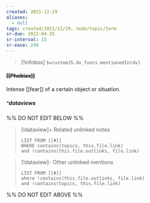 ```yaml
---
created: 2021-12-29 
aliases:
  - null
tags: created/2021/12/29, node/topic/term
sr-due: 2022-04-25
sr-interval: 15
sr-ease: 249
---
```

> [!infobox]
`$=customJS.dv_funcs.mentionedIn(dv)`

#### <s class="topic-title">[[Phobias]]</s>

Intense [[fear]] of a certain object or situation.

##### ^dataviews

%% DO NOT EDIT BELOW %%
> [!dataview]+ Related unlinked notes
> ```dataview
> LIST FROM [[#]]
> WHERE contains(topics, this.file.link)
> and !contains(this.file.outlinks, file.link)
> ```
 
> [!dataview]- Other unlinked mentions
> ```dataview
> LIST FROM [[#]]
> where !contains(this.file.outlinks, file.link)
> and !contains(topics, this.file.link)
> ```

%% DO NOT EDIT ABOVE %%